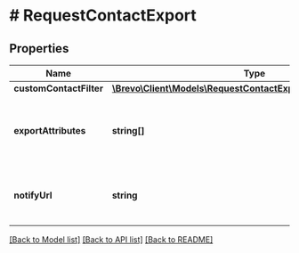 # # RequestContactExport

## Properties

Name | Type | Description | Notes
------------ | ------------- | ------------- | -------------
**customContactFilter** | [**\Brevo\Client\Models\RequestContactExportCustomContactFilter**](RequestContactExportCustomContactFilter.md) |  |
**exportAttributes** | **string[]** | List of all the attributes that you want to export. **These attributes must be present in your contact database.** For example: **[&#39;fname&#39;, &#39;lname&#39;, &#39;email&#39;]** | [optional]
**notifyUrl** | **string** | Webhook that will be called once the export process is finished. For reference, https://help.brevo.com/hc/en-us/articles/360007666479 | [optional]

[[Back to Model list]](../../README.md#models) [[Back to API list]](../../README.md#endpoints) [[Back to README]](../../README.md)
